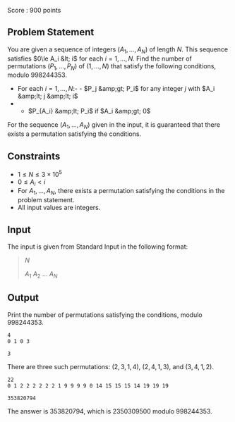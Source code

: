 Score : $900$ points

## Problem Statement

You are given a sequence of integers $(A_1,\dots,A_N)$ of length $N$. This sequence satisfies $0\le A_i &lt; i$ for each $i=1,\dots,N$.
Find the number of permutations $(P_1,\dots,P_N)$ of $(1,\dots,N)$ that satisfy the following conditions, modulo $998244353$.

- For each $i=1,\dots,N$:-   - $P_j &amp;gt; P_i$ for any integer $j$ with $A_i &amp;lt; j &amp;lt; i$
-   - $P_{A_i} &amp;lt; P_i$ if $A_i &amp;gt; 0$

For the sequence $(A_1,\dots,A_N)$ given in the input, it is guaranteed that there exists a permutation satisfying the conditions.

## Constraints

- $1\le N\le 3\times 10^5$
- $0\le A_i \lt i$
- For $A_1,\dots,A_N$, there exists a permutation satisfying the conditions in the problem statement.
- All input values are integers.

## Input

The input is given from Standard Input in the following format:

> $N$
> 
> $A_1$ $A_2$ $\dots$ $A_N$

## Output

Print the number of permutations satisfying the conditions, modulo $998244353$.

```input1
4
0 1 0 3
```

```output1
3
```

There are three such permutations: $(2, 3, 1, 4)$, $(2, 4, 1, 3)$, and $(3, 4, 1, 2)$.

```input2
22
0 1 2 2 2 2 2 2 1 9 9 9 9 0 14 15 15 15 14 19 19 19
```

```output2
353820794
```

The answer is $353820794$, which is $2350309500$ modulo $998244353$.